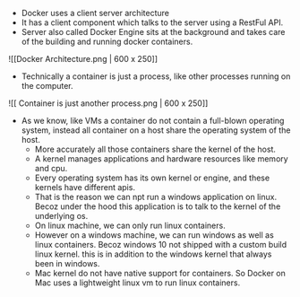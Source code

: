 - Docker uses a client server architecture
- It has a client component which talks to the server using a RestFul API.
- Server also called Docker Engine sits at the background and takes care of the building and running docker containers.


 ![[Docker Architecture.png | 600 x 250]]

- Technically a container is just a process, like other processes running on the computer.

![[ Container is just another process.png | 600 x 250]]

- As we know, like VMs a container do not contain a full-blown operating system, instead all container on a host share the operating system of the host. 
	- More accurately all those containers share the kernel of the host.
	- A kernel manages applications and hardware resources like memory and cpu.
	- Every operating system has its own kernel or engine, and these kernels have different apis. 
	- That is the reason we can npt run a windows application on linux. Becoz under the hood this application is to talk to the kernel of the underlying os.
	- On linux machine, we can only run linux containers.
	- However on a windows machine, we can run windows as well as linux containers. Becoz windows 10 not shipped with a custom build linux kernel. this is in addition to the windows kernel that always been in windows.
	- Mac kernel do not have native support for containers. So Docker on Mac uses a lightweight linux vm to run linux containers.